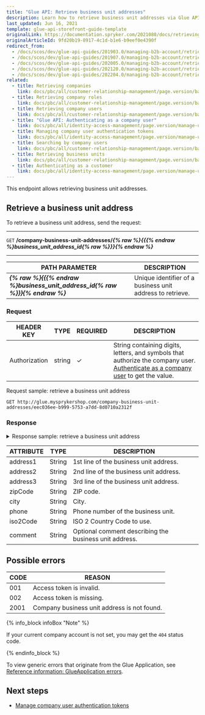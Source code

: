 ```yaml
---
title: "Glue API: Retrieve business unit addresses"
description: Learn how to retrieve business unit addresses via Glue API.
last_updated: Jun 16, 2021
template: glue-api-storefront-guide-template
originalLink: https://documentation.spryker.com/2021080/docs/retrieving-business-unit-addresses
originalArticleId: 9fd20b19-8917-4c1d-b1e6-b9eef0e4390f
redirect_from:
  - /docs/scos/dev/glue-api-guides/201903.0/managing-b2b-account/retrieving-business-unit-addresses.html
  - /docs/scos/dev/glue-api-guides/201907.0/managing-b2b-account/retrieving-business-unit-addresses.html
  - /docs/scos/dev/glue-api-guides/202005.0/managing-b2b-account/retrieving-business-unit-addresses.html
  - /docs/scos/dev/glue-api-guides/202120.0/managing-b2b-account/retrieving-business-unit-addresses.html
  - /docs/scos/dev/glue-api-guides/202204.0/managing-b2b-account/retrieving-business-unit-addresses.html
related:
  - title: Retrieving companies
    link: docs/pbc/all/customer-relationship-management/page.version/base-shop/manage-using-glue-api/company-account/glue-api-retrieve-companies.html
  - title: Retrieving company roles
    link: docs/pbc/all/customer-relationship-management/page.version/base-shop/manage-using-glue-api/company-account/glue-api-retrieve-company-roles.html
  - title: Retrieving company users
    link: docs/pbc/all/customer-relationship-management/page.version/base-shop/manage-using-glue-api/company-account/glue-api-retrieve-company-users.html
  - title: "Glue API: Authenticating as a company user"
    link: docs/pbc/all/identity-access-management/page.version/manage-using-glue-api/glue-api-authenticate-as-a-company-user.html
  - title: Managing company user authentication tokens
    link: docs/pbc/all/identity-access-management/page.version/manage-using-glue-api/glue-api-manage-company-user-authentication-tokens.html
  - title: Searching by company users
    link: docs/pbc/all/customer-relationship-management/page.version/base-shop/manage-using-glue-api/company-account/glue-api-search-by-company-users.html
  - title: Retrieving business units
    link: docs/pbc/all/customer-relationship-management/page.version/base-shop/manage-using-glue-api/company-account/glue-api-retrieve-business-units.html
  - title: Authenticating as a customer
    link: docs/pbc/all/identity-access-management/page.version/manage-using-glue-api/glue-api-authenticate-as-a-customer.html
---
```


This endpoint allows retrieving business unit addresses.

## Retrieve a business unit address

To retrieve a business unit address, send the request:

***
`GET` **/company-business-unit-addresses/*{% raw %}{{{% endraw %}business_unit_address_id{% raw %}}}{% endraw %}***
***


| PATH PARAMETER | DESCRIPTION |
| --- | --- |
| ***{% raw %}{{{% endraw %}business_unit_address_id{% raw %}}}{% endraw %}*** | Unique identifier of a business unit address to retrieve.  |

### Request

| HEADER KEY | TYPE | REQUIRED | DESCRIPTION |
| --- | --- | --- | --- |
| Authorization | string | &check; | String containing digits, letters, and symbols that authorize the company user. [Authenticate as a company user](/docs/pbc/all/identity-access-management/{{page.version}}/manage-using-glue-api/glue-api-authenticate-as-a-company-user.html#authenticate-as-a-company-user) to get the value.  |

Request sample: retrieve a business unit address

`GET http://glue.mysprykershop.com/company-business-unit-addresses/eec036ee-b999-5753-a7dd-8d0710a2312f`


### Response


<details>
<summary>Response sample: retrieve a business unit address</summary>

```json
{
    "data": {
        "type": "company-business-unit-addresses",
        "id": "eec036ee-b999-5753-a7dd-8d0710a2312f",
        "attributes": {
            "address1": "Seeburger Str.",
            "address2": "270",
            "address3": "Block A 3 floor",
            "zipCode": "10115",
            "city": "Berlin",
            "phone": "4908892455",
            "iso2Code": null,
            "comment": ""
        },
        "links": {
            "self": "http://glue.mysprykershop.com/company-business-unit-addresses/eec036ee-b999-5753-a7dd-8d0710a2312f"
        }
    }
}
```
</details>

| ATTRIBUTE | TYPE | DESCRIPTION |
| --- | --- | --- |
| address1 | String | 1st line of the business unit address. |
| address2 | String | 2nd line of the business unit address. |
| address3 | String | 3rd line of the business unit address. |
| zipCode  | String | ZIP code. |
| city  | String | City. |
| phone | String | Phone number of the business unit. |
| iso2Code | String | ISO 2 Country Code to use. |
| comment | String | Optional comment describing the business unit address. |

## Possible errors

| CODE | REASON |
| --- | --- |
| 001 | Access token is invalid. |
| 002 | Access token is missing. |
| 2001 | Company business unit address is not found.|

{% info_block infoBox "Note" %}

If your current company account is not set, you may get the `404` status code.

{% endinfo_block %}

To view generic errors that originate from the Glue Application, see [Reference information: GlueApplication errors](/docs/dg/dev/glue-api/{{page.version}}/old-glue-infrastructure/reference-information-glueapplication-errors.html).


##  Next steps

* [Manage company user authentication tokens](/docs/pbc/all/identity-access-management/{{page.version}}/manage-using-glue-api/glue-api-manage-company-user-authentication-tokens.html)
